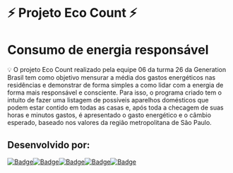 # ⚡ Projeto Eco Count ⚡
# Consumo de energia responsável
 💡 O projeto Eco Count realizado pela equipe 06 da turma 26 da Generation Brasil tem como objetivo mensurar a média dos gastos energéticos nas residências e demonstrar de forma simples a como lidar com a energia de forma mais responsável e consciente.
    Para isso, o programa criado tem o intuito de fazer uma listagem de possíveis aparelhos domésticos que podem estar contido em todas as casas e, após toda a checagem de suas horas e minutos gastos, é apresentado o gasto energético e o câmbio esperado, baseado nos valores da região metropolitana de São Paulo.
    
 ## Desenvolvido por:
[![Badge](https://img.shields.io/badge/-João_Pedro-grey?style=flat-square&labelColor=black&logo=github&logoColor=white&link=https://github.com/jotape00)](https://github.com/jotape00)[![Badge](https://img.shields.io/badge/-Anny-grey?style=flat-square&labelColor=black&logo=github&logoColor=white&link=https://github.com/annysena)](https://github.com/annysena)[![Badge](https://img.shields.io/badge/-Fernanda-grey?style=flat-square&labelColor=black&logo=github&logoColor=white&link=https://github.com/Fe-r-nanda)](https://github.com/Fe-r-nanda)[![Badge](https://img.shields.io/badge/-Gabriel_Almeida-grey?style=flat-square&labelColor=black&logo=github&logoColor=white&link=https://github.com/bielalmd)](https://github.com/bielalmd)[![Badge](https://img.shields.io/badge/-Gabriel_Reis-grey?style=flat-square&labelColor=black&logo=github&logoColor=white&link=https://github.com/gabriel8514)](https://github.com/gabriel8514)
